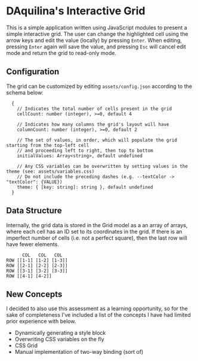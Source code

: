 # DAquilina's Interactive Grid

This is a simple application written using JavaScript modules to present a simple interactive grid.
The user can change the highlighted cell using the arrow keys and edit the value (locally) by pressing
`Enter`. When editing, pressing `Enter` again will save the value, and pressing `Esc` will cancel edit
mode and return the grid to read-only mode.

## Configuration

The grid can be customized by editing `assets/config.json` according to the schema below:

```
  {
    // Indicates the total number of cells present in the grid
    cellCount: number (integer), >=0, default 4

    // Indicates how many columns the grid's layout will have
    columnCount: number (integer), >=0, default 2

    // The set of values, in order, which will populate the grid starting from the top-left cell
    // and proceeding left to right, then top to bottom
    initialValues: Array<string>, default undefined

    // Any CSS variables can be overwritten by setting values in the theme (see: assets/variables.css)
    // Do not include the preceding dashes (e.g. --textColor -> "textColor": {VALUE})
    theme: { [key: string]: string }, default undefined
  }
```

## Data Structure

Internally, the grid data is stored in the Grid model as a an array of arrays, where each cell has an
ID set to its coordinates in the grid. If there is an imperfect number of cells (i.e. not a perfect
square), then the last row will have fewer elements.

```
      COL   COL   COL
ROW [[1-1] [1-2] [1-3]]
ROW [[2-1] [2-2] [2-3]]
ROW [[3-1] [3-2] [3-3]]
ROW [[4-1] [4-2]]
```

## New Concepts

I decided to also use this assessment as a learning opportunity, so for the sake of completeness I've
included a list of the concepts I have had limited prior experience with below.

- Dynamically generating a style block
- Overwriting CSS variables on the fly
- CSS Grid
- Manual implementation of two-way binding (sort of)
